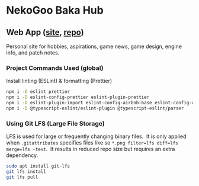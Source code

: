 # NekoGoo Baka Hub

## Web App ([site](https://nekogoo.github.io), [repo](https://github.com/NekoGoo/nekogoo.github.io))

Personal site for hobbies, aspirations, game news, game design, engine info, and patch notes.

### Project Commands Used (global)

Install linting (ESLint) & formatting (Prettier)

```bash
npm i -D eslint prettier
npm i -D eslint-config-prettier eslint-plugin-prettier
npm i -D eslint-plugin-import eslint-config-airbnb-base eslint-config-airbnb-typescript
npm i -D @typescript-eslint/eslint-plugin @typescript-eslint/parser
```

### Using Git LFS (Large File Storage)

LFS is used for large or frequently changing binary files.&nbsp; It is only applied when `.gitattributes` specifies files like so `*.png filter=lfs diff=lfs merge=lfs -text`.&nbsp; It results in reduced repo size but requires an extra dependency.

```bash
sudo apt install git-lfs
git lfs install
git lfs pull
```
